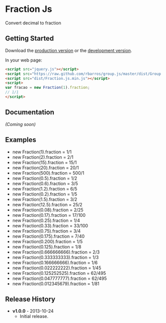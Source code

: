 # Fraction Js

Convert decimal to fraction

## Getting Started
Download the [production version][min] or the [development version][max].

[min]: https://raw.github.com/rbarros/fraction.js/master/dist/Fraction.js.min.js
[max]: https://raw.github.com/rbarros/fraction.js/master/dist/Fraction.js.js

In your web page:

```html
<script src="jquery.js"></script>
<script src="https://raw.github.com/rbarros/group.js/master/dist/Group.min.js"></script>
<script src="dist/Fraction.js.min.js"></script>
<script>
var fracao = new Fraction(1).fraction;
// 1/1
</script>
```

## Documentation
_(Coming soon)_

## Examples
 * new Fraction(1).fraction = 1/1
 * new Fraction(2).fraction = 2/1
 * new Fraction(15).fraction = 15/1
 * new Fraction(20).fraction = 20/1
 * new Fraction(500).fraction = 500/1
 * new Fraction(0.5).fraction = 1/2
 * new Fraction(0.6).fraction = 3/5
 * new Fraction(1.2).fraction = 6/5
 * new Fraction(0.2).fraction = 1/5
 * new Fraction(1.5).fraction = 3/2
 * new Fraction(12.5).fraction = 25/2
 * new Fraction(0.08).fraction = 2/25
 * new Fraction(0.17).fraction = 17/100
 * new Fraction(0.25).fraction = 1/4
 * new Fraction(0.33).fraction = 33/100
 * new Fraction(0.75).fraction = 3/4
 * new Fraction(0.175).fraction = 7/40
 * new Fraction(0.200).fraction = 1/5
 * new Fraction(0.125).fraction = 1/8
 * new Fraction(0.666666666).fraction = 2/3
 * new Fraction(0.333333333).fraction = 1/3
 * new Fraction(0.166666666).fraction = 1/6
 * new Fraction(0.022222222).fraction = 1/45
 * new Fraction(0.125252525).fraction = 62/495
 * new Fraction(0.047777777).fraction = 62/495
 * new Fraction(0.012345679).fraction = 1/81

## Release History

* **v1.0.0** - 2013-10-24
   - Initial release.
